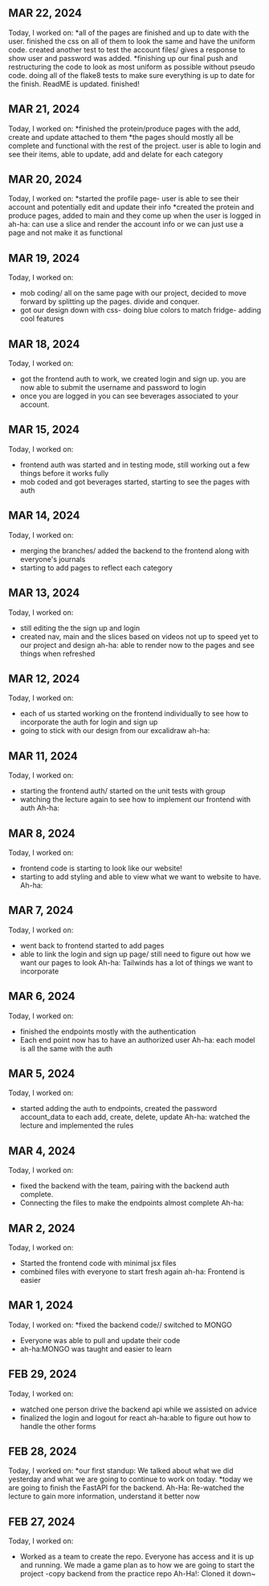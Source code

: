 ## MAR 22, 2024
Today, I worked on:
*all of the pages are finished and up to date with the user. finished the css on all of them to look the same and have the uniform code. created another test to test the account files/ gives a response to show user and password was added.
*finishing up our final push and restructuring the code to look as most uniform as possible without pseudo code. doing all of the flake8 tests to make sure everything is up to date for the finish. ReadME is updated. finished!
## MAR 21, 2024
Today, I worked on:
*finished the  protein/produce pages with the add, create and update attached to them
*the pages should mostly all be complete and functional with the rest of the project. user is able to login and see their items, able to update, add and delate for each category
## MAR 20, 2024
Today, I worked on:
*started the profile page- user is able to see their account and potentially edit and update their info
*created the protein and produce pages, added to main and they come up when the user is logged in
ah-ha: can use a slice and render the account info or we can just use a page and not make it as functional
## MAR 19, 2024
Today, I worked on:
* mob coding/ all on the same page with our project, decided to move forward by splitting up the pages. divide and conquer.
* got our design down with css- doing blue colors to match fridge- adding cool features
## MAR 18, 2024
Today, I worked on:
* got the frontend auth to work, we created login and sign up. you are now able to submit the username and password to login
* once you are logged in you can see beverages associated to your account.
## MAR 15, 2024
Today, I worked on:
* frontend auth was started and in testing mode, still working out a few things before it works fully
* mob coded and got beverages started, starting to see the pages with auth
## MAR 14, 2024
Today, I worked on:
* merging the branches/ added the backend to the frontend along with everyone's journals
* starting to add pages to reflect each category
## MAR 13, 2024
Today, I worked on:
* still editing the the sign up and login
* created nav, main and the slices based on videos not up to speed yet to our project and design
ah-ha: able to render now to the pages and see things when refreshed
## MAR 12, 2024
Today, I worked on:
* each of us started working on the frontend individually to see how to incorporate the auth for login and sign up
* going to stick with our design from our excalidraw
ah-ha:
## MAR 11, 2024
Today, I worked on:
* starting the frontend auth/ started on the unit tests with group 
* watching the lecture again to see how to implement our frontend with auth 
Ah-ha: 
## MAR 8, 2024
Today, I worked on:
* frontend code is starting to look like our website!
* starting to add styling and able to view what we want to website to have.
Ah-ha: 
## MAR 7, 2024
Today, I worked on:
* went back to frontend started to add pages
* able to link the login and sign up page/ still need to figure out how we want our pages to look
Ah-ha: Tailwinds has a lot of things we want to incorporate
## MAR 6, 2024
Today, I worked on:
* finished the endpoints mostly with the authentication
* Each end point now has to have an authorized user
Ah-ha: each model is all the same with the auth
## MAR 5, 2024
Today, I worked on:
* started adding the auth to endpoints, created the password account_data to each add, create, delete, update
Ah-ha: watched the lecture and implemented the rules 
## MAR 4, 2024
Today, I worked on:
* fixed the backend with the team, pairing with the backend auth complete.
* Connecting the files to make the endpoints almost complete
Ah-ha: 
## MAR 2, 2024
Today, I worked on:
* Started the frontend code with minimal jsx files
* combined files with everyone to start fresh again
ah-ha: Frontend is easier 
## MAR 1, 2024
Today, I worked on:
*fixed the backend code// switched to MONGO
* Everyone was able to pull and update their code
* ah-ha:MONGO was taught and easier to learn
## FEB 29, 2024
Today, I worked on:
* watched one person drive the backend api while we assisted on advice
* finalized the login and logout for react
ah-ha:able to figure out how to handle the other forms
## FEB 28, 2024
Today, I worked on:
*our first standup: We talked about what we did yesterday and what we are going to continue to work on today.
*today we are going to finish the FastAPI for the backend.
Ah-Ha: Re-watched the lecture to gain more information, understand it better now 
## FEB 27, 2024
Today, I worked on:
* Worked as a team to create the repo. Everyone has access and it is up and running.
We made a game plan as to how we are going to start the project -copy backend from the practice repo
Ah-Ha!: Cloned it down~
<!-- In the journals, every day that you work on the project, you must make an entry in your journal after you've finished that day. At a minimum, you'll need to include the following information in each entry: -->



<!-- The date of the entry
A list of features/issues that you worked on and who you worked with, if applicable
A reflection on any design conversations that you had
At least one ah-ha! moment that you had during your coding, however small
Keep your journal in reverse chronological order. Always put new entries at the top. -->
